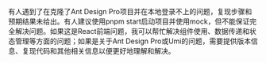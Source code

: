 有人遇到了在克隆了Ant Design Pro项目并在本地登录不上的问题，复现步骤和预期结果未给出。有人建议使用pnpm start启动项目并使用mock，但不能保证完全解决问题。如果这是React前端问题，我可以帮忙解决组件使用、数据传递和状态管理等方面的问题；如果是关于Ant Design Pro或Umi的问题，需要提供版本信息、复现代码和其他相关信息以便更好地理解和解决。
